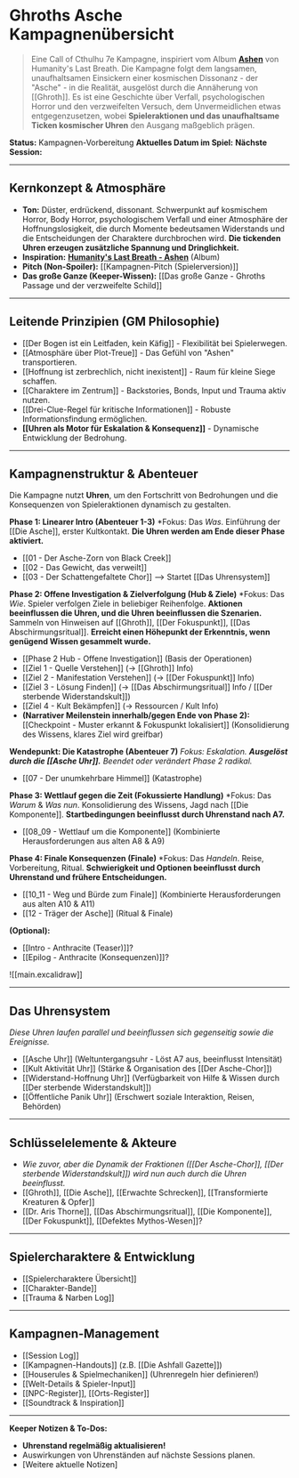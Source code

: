 # Ghroths Asche Kampagnenübersicht

> Eine Call of Cthulhu 7e Kampagne, inspiriert vom Album [**Ashen**](https://humanityslastbreathofficial.bandcamp.com/album/ashen) von Humanity's Last Breath. Die Kampagne folgt dem langsamen, unaufhaltsamen Einsickern einer kosmischen Dissonanz - der "Asche" - in die Realität, ausgelöst durch die Annäherung von [[Ghroth]]. Es ist eine Geschichte über Verfall, psychologischen Horror und den verzweifelten Versuch, dem Unvermeidlichen etwas entgegenzusetzen, wobei **Spieleraktionen und das unaufhaltsame Ticken kosmischer Uhren** den Ausgang maßgeblich prägen.

**Status:** Kampagnen-Vorbereitung
**Aktuelles Datum im Spiel:** 
**Nächste Session:** 

---

## Kernkonzept & Atmosphäre

*   **Ton:** Düster, erdrückend, dissonant. Schwerpunkt auf kosmischem Horror, Body Horror, psychologischem Verfall und einer Atmosphäre der Hoffnungslosigkeit, die durch Momente bedeutsamen Widerstands und die Entscheidungen der Charaktere durchbrochen wird. **Die tickenden Uhren erzeugen zusätzliche Spannung und Dringlichkeit.**
*   **Inspiration:** [**Humanity's Last Breath - Ashen**](https://humanityslastbreathofficial.bandcamp.com/album/ashen) (Album)
*   **Pitch (Non-Spoiler):** [[Kampagnen-Pitch (Spielerversion)]]
*   **Das große Ganze (Keeper-Wissen):** [[Das große Ganze - Ghroths Passage und der verzweifelte Schild]]

---

## Leitende Prinzipien (GM Philosophie)

*   [[Der Bogen ist ein Leitfaden, kein Käfig]] - Flexibilität bei Spielerwegen.
*   [[Atmosphäre über Plot-Treue]] - Das Gefühl von "Ashen" transportieren.
*   [[Hoffnung ist zerbrechlich, nicht inexistent]] - Raum für kleine Siege schaffen.
*   [[Charaktere im Zentrum]] - Backstories, Bonds, Input und Trauma aktiv nutzen.
*   [[Drei-Clue-Regel für kritische Informationen]] - Robuste Informationsfindung ermöglichen.
*   **[[Uhren als Motor für Eskalation & Konsequenz]]** - Dynamische Entwicklung der Bedrohung.

---

## Kampagnenstruktur & Abenteuer

Die Kampagne nutzt **Uhren**, um den Fortschritt von Bedrohungen und die Konsequenzen von Spieleraktionen dynamisch zu gestalten.

**Phase 1: Linearer Intro (Abenteuer 1-3)**
*Fokus: Das *Was*. Einführung der [[Die Asche]], erster Kultkontakt. **Die Uhren werden am Ende dieser Phase aktiviert.**
*   [[01 - Der Asche-Zorn von Black Creek]]
*   [[02 - Das Gewicht, das verweilt]]
*   [[03 - Der Schattengefaltete Chor]] --> Startet [[Das Uhrensystem]]

**Phase 2: Offene Investigation & Zielverfolgung (Hub & Ziele)**
*Fokus: Das *Wie*. Spieler verfolgen Ziele in beliebiger Reihenfolge. **Aktionen beeinflussen die Uhren, und die Uhren beeinflussen die Szenarien.** Sammeln von Hinweisen auf [[Ghroth]], [[Der Fokuspunkt]], [[Das Abschirmungsritual]]. **Erreicht einen Höhepunkt der Erkenntnis, wenn genügend Wissen gesammelt wurde.**
*   [[Phase 2 Hub - Offene Investigation]] (Basis der Operationen)
*   [[Ziel 1 - Quelle Verstehen]] (-> [[Ghroth]] Info)
*   [[Ziel 2 - Manifestation Verstehen]] (-> [[Der Fokuspunkt]] Info)
*   [[Ziel 3 - Lösung Finden]] (-> [[Das Abschirmungsritual]] Info / [[Der sterbende Widerstandskult]])
*   [[Ziel 4 - Kult Bekämpfen]] (-> Ressourcen / Kult Info)
*   **(Narrativer Meilenstein innerhalb/gegen Ende von Phase 2):** [[Checkpoint - Muster erkannt & Fokuspunkt lokalisiert]] (Konsolidierung des Wissens, klares Ziel wird greifbar)

**Wendepunkt: Die Katastrophe (Abenteuer 7)**
*Fokus: Eskalation. **Ausgelöst durch die [[Asche Uhr]].** Beendet oder verändert Phase 2 radikal.*
*   [[07 - Der unumkehrbare Himmel]] (Katastrophe)

**Phase 3: Wettlauf gegen die Zeit (Fokussierte Handlung)**
*Fokus: Das *Warum* & *Was nun*. Konsolidierung des Wissens, Jagd nach [[Die Komponente]]. **Startbedingungen beeinflusst durch Uhrenstand nach A7.**
*   [[08_09 - Wettlauf um die Komponente]] (Kombinierte Herausforderungen aus alten A8 & A9)

**Phase 4: Finale Konsequenzen (Finale)**
*Fokus: Das *Handeln*. Reise, Vorbereitung, Ritual. **Schwierigkeit und Optionen beeinflusst durch Uhrenstand und frühere Entscheidungen.**
*   [[10_11 - Weg und Bürde zum Finale]] (Kombinierte Herausforderungen aus alten A10 & A11)
*   [[12 - Träger der Asche]] (Ritual & Finale)

**(Optional):**
*   [[Intro - Anthracite (Teaser)]]?
*   [[Epilog - Anthracite (Konsequenzen)]]?

![[main.excalidraw]]

---

## Das Uhrensystem

*Diese Uhren laufen parallel und beeinflussen sich gegenseitig sowie die Ereignisse.*
*   [[Asche Uhr]] (Weltuntergangsuhr - Löst A7 aus, beeinflusst Intensität)
*   [[Kult Aktivität Uhr]] (Stärke & Organisation des [[Der Asche-Chor]])
*   [[Widerstand-Hoffnung Uhr]] (Verfügbarkeit von Hilfe & Wissen durch [[Der sterbende Widerstandskult]])
*   [[Öffentliche Panik Uhr]] (Erschwert soziale Interaktion, Reisen, Behörden)

---

## Schlüsselelemente & Akteure

*   *Wie zuvor, aber die Dynamik der Fraktionen ([[Der Asche-Chor]], [[Der sterbende Widerstandskult]]) wird nun auch durch die Uhren beeinflusst.*
*   [[Ghroth]], [[Die Asche]], [[Erwachte Schrecken]], [[Transformierte Kreaturen & Opfer]]
*   [[Dr. Aris Thorne]], [[Das Abschirmungsritual]], [[Die Komponente]], [[Der Fokuspunkt]], [[Defektes Mythos-Wesen]]?

---

## Spielercharaktere & Entwicklung

*   [[Spielercharaktere Übersicht]]
*   [[Charakter-Bande]]
*   [[Trauma & Narben Log]]

---

## Kampagnen-Management

*   [[Session Log]]
*   [[Kampagnen-Handouts]] (z.B. [[Die Ashfall Gazette]])
*   [[Houserules & Spielmechaniken]] (Uhrenregeln hier definieren!)
*   [[Welt-Details & Spieler-Input]]
*   [[NPC-Register]], [[Orts-Register]]
*   [[Soundtrack & Inspiration]]

---

**Keeper Notizen & To-Dos:**
*   **Uhrenstand regelmäßig aktualisieren!**
*   Auswirkungen von Uhrenständen auf nächste Sessions planen.
*   [Weitere aktuelle Notizen]

